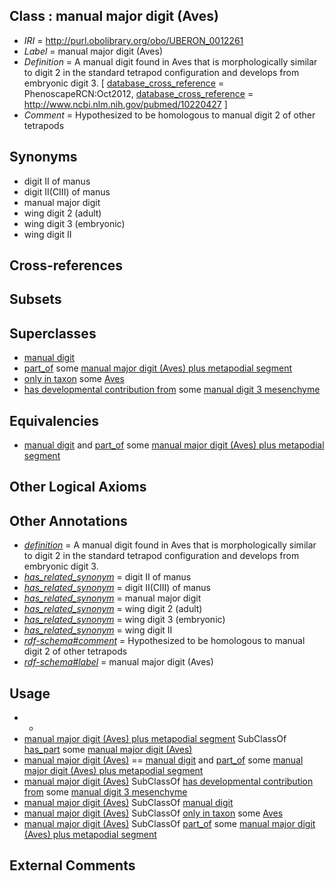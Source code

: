 
## Class : manual major digit (Aves)

 * *IRI* = http://purl.obolibrary.org/obo/UBERON_0012261
 * *Label* = manual major digit (Aves)
 * *Definition* = A manual digit found in Aves that is morphologically similar to digit 2 in the standard tetrapod configuration and develops from embryonic digit 3. [ [database_cross_reference](../../ef/oboInOwl#hasDbXref.md) = PhenoscapeRCN:Oct2012, [database_cross_reference](../../ef/oboInOwl#hasDbXref.md) = http://www.ncbi.nlm.nih.gov/pubmed/10220427 ]
 * *Comment* = Hypothesized to be homologous to manual digit 2 of other tetrapods

## Synonyms

 * digit II of manus
 * digit II(CIII) of manus
 * manual major digit
 * wing digit 2 (adult)
 * wing digit 3 (embryonic)
 * wing digit II

## Cross-references


## Subsets


## Superclasses

 * [manual digit](../../UBERON/89/UBERON_0002389.md)
 * [part_of](../../BFO/50/BFO_0000050.md) some [manual major digit (Aves) plus metapodial segment](../../UBERON/61/UBERON_5012261.md)
 * [only in taxon](../../RO/60/RO_0002160.md) some [Aves](../../NCBITaxon/82/NCBITaxon_8782.md)
 * [has developmental contribution from](../../RO/54/RO_0002254.md) some [manual digit 3 mesenchyme](../../UBERON/93/UBERON_0005693.md)

## Equivalencies

 * [manual digit](../../UBERON/89/UBERON_0002389.md) and [part_of](../../BFO/50/BFO_0000050.md) some [manual major digit (Aves) plus metapodial segment](../../UBERON/61/UBERON_5012261.md)

## Other Logical Axioms


## Other Annotations

 * *[definition](../../IAO/15/IAO_0000115.md)* = A manual digit found in Aves that is morphologically similar to digit 2 in the standard tetrapod configuration and develops from embryonic digit 3.
 * *[has_related_synonym](../../ym/oboInOwl#hasRelatedSynonym.md)* = digit II of manus
 * *[has_related_synonym](../../ym/oboInOwl#hasRelatedSynonym.md)* = digit II(CIII) of manus
 * *[has_related_synonym](../../ym/oboInOwl#hasRelatedSynonym.md)* = manual major digit
 * *[has_related_synonym](../../ym/oboInOwl#hasRelatedSynonym.md)* = wing digit 2 (adult)
 * *[has_related_synonym](../../ym/oboInOwl#hasRelatedSynonym.md)* = wing digit 3 (embryonic)
 * *[has_related_synonym](../../ym/oboInOwl#hasRelatedSynonym.md)* = wing digit II
 * *[rdf-schema#comment](../../nt/rdf-schema#comment.md)* = Hypothesized to be homologous to manual digit 2 of other tetrapods
 * *[rdf-schema#label](../../el/rdf-schema#label.md)* = manual major digit (Aves)

## Usage

 * -
 * [manual major digit (Aves) plus metapodial segment](../../UBERON/61/UBERON_5012261.md) SubClassOf [has_part](../../BFO/51/BFO_0000051.md) some [manual major digit (Aves)](../../UBERON/61/UBERON_0012261.md)
 * [manual major digit (Aves)](../../UBERON/61/UBERON_0012261.md) == [manual digit](../../UBERON/89/UBERON_0002389.md) and [part_of](../../BFO/50/BFO_0000050.md) some [manual major digit (Aves) plus metapodial segment](../../UBERON/61/UBERON_5012261.md)
 * [manual major digit (Aves)](../../UBERON/61/UBERON_0012261.md) SubClassOf [has developmental contribution from](../../RO/54/RO_0002254.md) some [manual digit 3 mesenchyme](../../UBERON/93/UBERON_0005693.md)
 * [manual major digit (Aves)](../../UBERON/61/UBERON_0012261.md) SubClassOf [manual digit](../../UBERON/89/UBERON_0002389.md)
 * [manual major digit (Aves)](../../UBERON/61/UBERON_0012261.md) SubClassOf [only in taxon](../../RO/60/RO_0002160.md) some [Aves](../../NCBITaxon/82/NCBITaxon_8782.md)
 * [manual major digit (Aves)](../../UBERON/61/UBERON_0012261.md) SubClassOf [part_of](../../BFO/50/BFO_0000050.md) some [manual major digit (Aves) plus metapodial segment](../../UBERON/61/UBERON_5012261.md)

## External Comments


